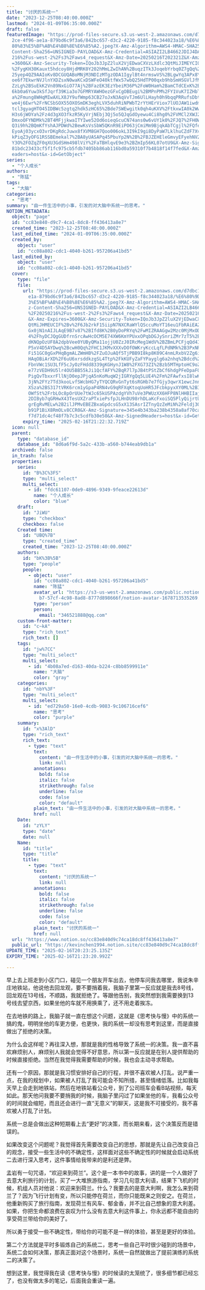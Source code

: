 ```yaml
---
title: "讨厌的系统一"
date: "2023-12-25T08:40:00.000Z"
lastmod: "2024-01-09T06:35:00.000Z"
draft: false
featuredImage: "https://prod-files-secure.s3.us-west-2.amazonaws.com/d7dbc101-8\
  2ce-4f96-ae1a-879bd6c9f3a6/842bc657-d3c2-4220-9185-f8c344023a18/%E6%80%9D%E8%\
  80%83%E5%BF%AB%E4%B8%8E%E6%85%A2.jpeg?X-Amz-Algorithm=AWS4-HMAC-SHA256&X-Amz-\
  Content-Sha256=UNSIGNED-PAYLOAD&X-Amz-Credential=ASIAZI2LB4662JDIJ4DA%2F20250\
  216%2Fus-west-2%2Fs3%2Faws4_request&X-Amz-Date=20250216T202321Z&X-Amz-Expires\
  =3600&X-Amz-Security-Token=IQoJb3JpZ2luX2VjEDwaCXVzLXdlc3QtMiJIMEYCIQDyeg8mHA\
  %2FygKH30Kauxt5hdcoy8HjdMRK0Y202hMmLZwIhAN%2BuqzITk3JoqebYrbq0Z7gQq%2BB%2F7iV\
  25yep4QZ9AAIoKv8DCGUQABoMNjM3NDIzMTgzODA1IgylBt4nrmswVS%2BLgwYq3APx8Y3r8AansT\
  oe6f7EkwrNVJlnYXDZsxN0waKCxDSWFeO40ktfWx57wbQ25HdTP00qxb9hbSmHSGVlJfMTs3V0fiX\
  ZzLg%2BSuEkK2Vn89NxGiO77Aj%2BFazEK3EzYbeiM36P%2FoW0Ham%2BamCTdCExK%2BTRyEpjaG\
  6kb0a6Yuw3kSfJqrf39Kia3o7GFMRYAWHOezGFxCgOBEugi%2BMPnPM%2FY1VuK7IZHbTOhVUlIgm\
  a%2Fmung8WHqMIwAXLX8JY9ufWmp63CB27oJxN3AqVvTJm6UlLHayh0h9bqqPRRufsDbtAMREO0F3\
  we4j6Ewr%2FrNCSbSOX55OXOSmDK3eghLVX5duhRiNPWbT2rYtHErViox7lUOJAW1iwdmBhCFNIvT\
  tcl3gyagHTO45IDBWc5zgtq2hdk5zHC65%2Bde7SWEwgitk0qh4uKXV%2FtkxwIA0k2Wwswttdz2F\
  H3s6jWOYa%2Fz4d3gXO3fkzR5KyVrjNEbj3Qj5o5QJqGdOyewu4Ci8hg0%2FVMCl2XWJ2hHUHxoEE\
  DmxoOFYNDMk%2BT4MFjjkwaITYIwe52Od6oieqGcuCN74ans0w6vUY1k0%2FJQ7%2FH0Wkx%2FFQR\
  Q3i9h%2BQmKfYshAJPDWd%2BewKsVsSbW5QKnR9EiPO63jCmiMm9BjqkAbTCgjl%2FQfeBKHtKs6F\
  EyoAj03ycxO3vrDKgRdcJuwx8fXVM8GH7Qoo006okL3I9kI9gi8DyPaW7LklhuCZdF7XvH0zhjpcC\
  kPiqZ3yOFG1RSSBEmekal7%2BA8yUASAPq45PbuYp2N%2B%2FBJZEHEleGmvyEFyehNV2bLqumgga\
  Y3O%2FOZqZF0qXU3GdSHm498lViY%2FaTBHlqvE9e3%2BZmIp56KL07otU9&X-Amz-Signature=8\
  81bdc23433cf5f1fc975cb5fdb7405bb86ab116bd0a59310f7b4818f14f7fed&X-Amz-SignedH\
  eaders=host&x-id=GetObject"
series:
  - "个人成长"
authors:
  - "陈猛"
tags:
  - "大脑"
categories:
  - "思考"
summary: "由一件生活中的小事，引发的对大脑中系统一的思考。"
NOTION_METADATA:
  object: "page"
  id: "cc83e840-d9c7-4ca1-8dc8-ff436413a8e7"
  created_time: "2023-12-25T08:40:00.000Z"
  last_edited_time: "2024-01-09T06:35:00.000Z"
  created_by:
    object: "user"
    id: "cc08a802-cdc1-4040-b261-957206a41bd5"
  last_edited_by:
    object: "user"
    id: "cc08a802-cdc1-4040-b261-957206a41bd5"
  cover:
    type: "file"
    file:
      url: "https://prod-files-secure.s3.us-west-2.amazonaws.com/d7dbc101-82ce-4f96-a\
        e1a-879bd6c9f3a6/842bc657-d3c2-4220-9185-f8c344023a18/%E6%80%9D%E8%80%8\
        3%E5%BF%AB%E4%B8%8E%E6%85%A2.jpeg?X-Amz-Algorithm=AWS4-HMAC-SHA256&X-Am\
        z-Content-Sha256=UNSIGNED-PAYLOAD&X-Amz-Credential=ASIAZI2LB4664KUCRIXR\
        %2F20250216%2Fus-west-2%2Fs3%2Faws4_request&X-Amz-Date=20250216T202232Z\
        &X-Amz-Expires=3600&X-Amz-Security-Token=IQoJb3JpZ2luX2VjEDwaCXVzLXdlc3\
        QtMiJHMEUCIF%2Bv%2F6Jb2rkF15iipN7NXCRaWYlQSccuMoYT16eu1FbRAiEA2YJMcEquZ\
        Gx0jN1nAIJLAqE9B7v87%2BIfd8K%2B0yDoPRYq%2FwMIZRAAGgw2Mzc0MjMxODM4MDUiDN\
        4%2FhyDCJQgGUDfrnSrcAwHcOCM5E74XW6KmYPUxxOPqbDGJySnriZMr7zT5%2BufjyuVgb\
        dKNQpOzUF8A2dpbVee0YUByQMa11ojjU0ZzJ0IRcMeg1WdV%2BZBmLPCFjqQd4I%2FCpa1m\
        P5xV4D5AYDwq%2BcwH0Qq%2FHC1JKMvXXXvDOfOWKryKccLqfLPdNMk%2B3PxNR6NKtsf1t\
        Fi51GC0gGxPHqBgmALZWmHB%2FZuOJuAQf5TjPBB9I8kp8K09C4nmLRxbV2Zg6i6Lh6pEId\
        HAqOBiArXD%2F6uU6xrsddkzgSL4Ttp%2FkKUFyZaFYPayglg6a2nhq%2Bdcd%2Fc2GsE%2\
        FbnVWc1SU3LfF5cJyOzFHdd8339gKGHynJ1W8%2FXG73ZI%2Bzb5MTHptoHC9oZy3uCkBuE\
        e77zVEDH9U5lr4OU5BB55kJi1QcfAFY%2BqR7l7pJB4tPStZbCf6hdgPFeDpaFOZuhn%2Bx\
        PigQvTbxxrFllNjD0epJPjqA5nKoMuqW2jIGRYgQq5LUE4%2Fm%2FAwfxsI8lwK00v79yrB\
        3jN%2FYz7Td3kooLvfSWcbHG7yTYQCQRvGnTyt6sRGHb7e7fGjy3qwrX1ewcJnnjfvkmHWF\
        XSza%2BS317tVRK6rcm1yGpaP4RN4vG9qRFXqKtoqUoHR5JFcbkpyxXY0ML%2BIyb0GOqUB\
        OWfSt%2FrbLOc8pOrUUe7tWJc65kUSPAzdgYVh7uVe3PWUzXX6HFP8NlHHBIIajE%2F%2F4\
        2DIByb7qGRHwX43TesUXZraPTxiePsfpJLHnDU98rhDLaKcFxoiSQ5PlyQijrtUbcHqm%2F\
        grEgRvMELw%2B2ilJPMvEBEZBxaGpdcsG5xX13SAsrIZTnyQzZeMiN%2Feldj3QIbasfeZ2\
        b91P1BiX8RmOLv8CCR0&X-Amz-Signature=345e4b343ba238b4358a8af70cae9bf8fba\
        f7d71dc4cf48f7b7c3c5cdfb30e50&X-Amz-SignedHeaders=host&x-id=GetObject"
      expiry_time: "2025-02-16T21:22:32.719Z"
  icon: null
  parent:
    type: "database_id"
    database_id: "8d6a6f9d-5a2c-433b-a560-b744eab9db1a"
  archived: false
  in_trash: false
  properties:
    series:
      id: "B%3C%3FS"
      type: "multi_select"
      multi_select:
        - id: "fdc61107-0de9-4896-9349-9feace22613d"
          name: "个人成长"
          color: "blue"
    draft:
      id: "JiWU"
      type: "checkbox"
      checkbox: false
    Created time:
      id: "UBQ%7B"
      type: "created_time"
      created_time: "2023-12-25T08:40:00.000Z"
    authors:
      id: "bK%3B%5B"
      type: "people"
      people:
        - object: "user"
          id: "cc08a802-cdc1-4040-b261-957206a41bd5"
          name: "陈猛"
          avatar_url: "https://s3-us-west-2.amazonaws.com/public.notion-static.com/775523\
            b7-57cf-4c98-8ad8-8777d898666f/notion-avatar-1678713535269.png"
          type: "person"
          person:
            email: "346521888@qq.com"
    custom-front-matter:
      id: "c~kA"
      type: "rich_text"
      rich_text: []
    tags:
      id: "jw%7CC"
      type: "multi_select"
      multi_select:
        - id: "4b08a7ed-d163-40da-b224-c8bb8599911e"
          name: "大脑"
          color: "gray"
    categories:
      id: "nbY%3F"
      type: "multi_select"
      multi_select:
        - id: "ed729a50-16e0-4cdb-9083-9c106716cef6"
          name: "思考"
          color: "purple"
    summary:
      id: "x%3AlD"
      type: "rich_text"
      rich_text:
        - type: "text"
          text:
            content: "由一件生活中的小事，引发的对大脑中系统一的思考。"
            link: null
          annotations:
            bold: false
            italic: false
            strikethrough: false
            underline: false
            code: false
            color: "default"
          plain_text: "由一件生活中的小事，引发的对大脑中系统一的思考。"
          href: null
    Date:
      id: "zYLY"
      type: "date"
      date: null
    Name:
      id: "title"
      type: "title"
      title:
        - type: "text"
          text:
            content: "讨厌的系统一"
            link: null
          annotations:
            bold: false
            italic: false
            strikethrough: false
            underline: false
            code: false
            color: "default"
          plain_text: "讨厌的系统一"
          href: null
  url: "https://www.notion.so/cc83e840d9c74ca18dc8ff436413a8e7"
  public_url: "https://kevinchen1994.notion.site/cc83e840d9c74ca18dc8ff436413a8e7"
UPDATE_TIME: "2025-02-16T20:23:25.135Z"
EXPIRY_TIME: "2025-02-16T21:23:20.992Z"

---
```

<link rel="stylesheet" href="https://cdn.jsdelivr.net/npm/katex@0.16.2/dist/katex.min.css" integrity="sha384-bYdxxUwYipFNohQlHt0bjN/LCpueqWz13HufFEV1SUatKs1cm4L6fFgCi1jT643X" crossorigin="anonymous">


早上去上班走到小区门口，碰见一个朋友开车出去，他停车问我去哪里，我说朱辛庄地铁站，他说他去回龙观，要不要捎着我，我脑子里第一反应就是我去8号线，回龙观在13号线，不顺路，我就拒绝了。等跟他告别，我突然想到我需要换到13号线去望京西，如果坐他的车就不用换乘了，还不用走着挨冻。


在去地铁的路上，我脑子就一直在想这个问题，这就是《思考快与慢》中的系统一搞的鬼，明明坐他的车更方便，也更快，我的系统一却没有思考到这里，而是直接做出了拒绝的决策。


为什么会这样呢？再往深入想，那就是我的性格导致了系统一的决策。我一直不喜欢麻烦别人，麻烦别人我就会觉得不好意思，所以第一反应就是在别人提供帮助的时候直接拒绝。当然在我觉得我需要帮助的时候，我也会主动寻求帮助。


还有一个原因，那就是我习惯安排好自己的行程，并很不喜欢被人打乱。说严重一点，在我的规划中，如果被人打乱了我可能会不知所措，甚至情绪低落。比如我每天早上会走到地铁站，然后在地铁站看公众号，到了公司班车会看B站视频，每天如此。那天他问我要不要捎我的时候，我脑子里闪过了如果坐他的车，我看公众号的时间就会缩短，而且还会进行一直“无意义”的聊天，这是我不可接受的，我不喜欢被人打乱了计划。


系统一总是会做出这种短期看上去“更好”的决策，而长期来看，这个决策反而是错误的。


如果改变这个问题呢？我觉得首先需要改变自己的思想，那就是先让自己改变自己的观念，接受一些生活中的不确定性，这样面对这些不确定性的时候就会启动系统二去进行深入思考，这件事情给我带来的是利还是弊。


孟岩有一句咒语，“欢迎来到荷兰”。这个是一本书中的故事，讲的是一个人做好了去意大利旅行的计划，买了一大堆旅游指南，学习几句意大利语，结果下飞机的时候，机组人员对他说：欢迎来到荷兰。什么？我要去的是意大利啊，我怎么来到荷兰了？因为飞行计划有变，所以只能停在荷兰，而你只能既来之则安之。在荷兰，他重新购买了旅行指南，发现荷兰有风车、郁金香，并不比自己想象的意大利差。如果，你把生命都浪费在哀叹为什么没有去意大利这件事上，你永远都不能自由的享受荷兰带给你的美好了。


所以勇于接受一些不确定性，带给你的可能不是一样的体验，甚至是更好的体验。


第二个方法就是平时多锻炼自己的系统二，思考一些自己平时很少碰到的场景中，系统二会如何决策，那真正面对这个场景时，系统一自然就做出了提前演练的系统二的决策了。


想到这里，我觉得我在读《思考快与慢》的时候读的太笼统了，很多细节都已经忘了，也没有做太多的笔记，后面我会重读一遍。

